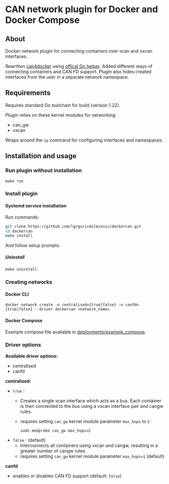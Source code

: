 # CAN network plugin for Docker and Docker Compose
## About
Docker network plugin for connecting containers over vcan and vxcan interfaces. 

Rewritten [can4docker](https://gitlab.com/chgans/can4docker/-/tree/master/can4docker) using [offical Go helper](https://github.com/docker/go-plugins-helpers/tree/master/network). Added different ways of connecting containers and CAN FD support. Plugin also hides created interfaces from the user in a separate network namespace.

## Requirements

Requires standard Go toolchain for build (version 1.22).

Plugin relies on these kernel modules for networking:
- can_gw
- vxcan

Wraps around the `ip` command for configuring interfaces and namespaces.

## Installation and usage
### Run plugin without installation

```
make run
```
### Install plugin

#### Systemd service installation
Run commands:
```bash
git clone https://github.com/lgrguricmileusnic/dockercan.git
cd dockercan
make install
```
And follow setup prompts.

##### Uninstall

``` 
make uninstall
```

### Creating networks

#### Docker CLI

```
docker network create -o centralised={true|false} -o canfd={true|false} --driver dockercan <network_name>
```

#### Docker Compose
Example compose file available in [deployments/example_compose](https://github.com/lgrguricmileusnic/dockercan/blob/master/deployments/example_compose/compose.yml).

### Driver options
**Available driver options:**
- centralised
- canfd

**centralised:**
- `true`  :
  - Creates a single vcan interface which acts as a bus. Each container is then connected to the bus using a vxcan interface pair and cangw rules.
  - requires setting `can_gw` kernel module parameter `max_hops` to `2`
    
    ```
    sudo modprobe can_gw max_hops=2
    ```
- `false` : (default)
  - Interconnects all containers using vxcan and cangw, resulting in a greater number of cangw rules.
  - requires setting `can_gw` kernel module parameter `max_hops=1` (default)

**canfd**
- enables or disables CAN FD support (default: `false`)

